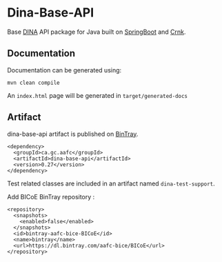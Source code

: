 # Dina-Base-API

Base [DINA](https://www.dina-project.net) API package for Java built on [SpringBoot](https://spring.io/projects/spring-boot) and [Crnk](https://github.com/crnk-project/crnk-framework).

## Documentation

Documentation can be generated using:

`mvn clean compile`

An `index.html` page will be generated in `target/generated-docs`

## Artifact
dina-base-api artifact is published on [BinTray](https://bintray.com/aafc-bice/BICoE/dina-base-api).


```
<dependency>
  <groupId>ca.gc.aafc</groupId>
  <artifactId>dina-base-api</artifactId>
  <version>0.27</version>
</dependency>
```

Test related classes are included in an artifact named `dina-test-support`.

Add BICoE BinTray repository :

```
<repository>
  <snapshots>
    <enabled>false</enabled>
  </snapshots>
  <id>bintray-aafc-bice-BICoE</id>
  <name>bintray</name>
  <url>https://dl.bintray.com/aafc-bice/BICoE</url>
</repository>
```
